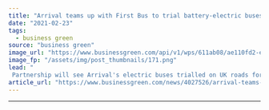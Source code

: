 ```yaml
---
title: "Arrival teams up with First Bus to trial battery-electric buses on UK roads"
date: "2021-02-23"
tags: 
  - business green
source: "business green"
image_url: "https://www.businessgreen.com/api/v1/wps/611ab08/ae110fd2-e61f-48e1-8d54-4572e0357fd4/2/Arrival-First-Bus-shorter-street-view-185x114.png"
image_fp: "/assets/img/post_thumbnails/171.png"
lead: "
 Partnership will see Arrival's electric buses trialled on UK roads for the first time later this year ..."
article_url: "https://www.businessgreen.com/news/4027526/arrival-teams-bus-trial-battery-electric-buses-uk-roads"
---
```


---
